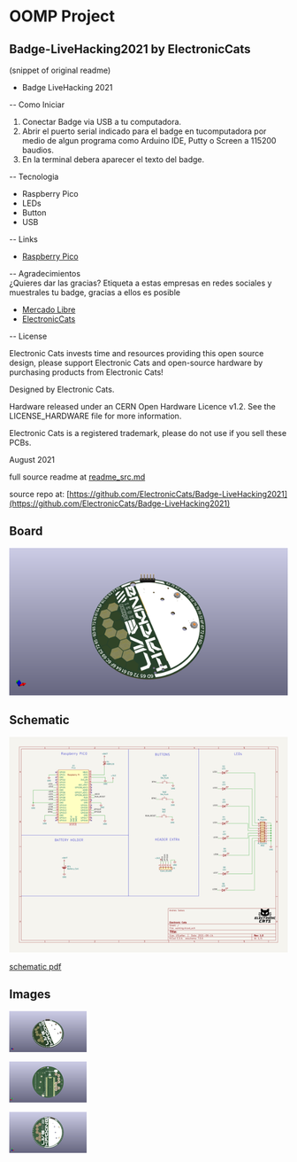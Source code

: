 # OOMP Project  
## Badge-LiveHacking2021  by ElectronicCats  
  
(snippet of original readme)  
  
- Badge LiveHacking 2021  
  
-- Como Iniciar  
  
1. Conectar Badge via USB a tu computadora.  
2. Abrir el puerto serial indicado para el badge en tucomputadora por medio de algun programa como Arduino IDE, Putty o Screen a 115200 baudios.  
3. En la terminal debera aparecer el texto del badge.  
  
-- Tecnologia  
  
- Raspberry Pico  
- LEDs  
- Button  
- USB  
  
-- Links  
  
- [Raspberry Pico](https://www.raspberrypi.org/products/raspberry-pi-pico/)  
  
-- Agradecimientos  
¿Quieres dar las gracias? Etiqueta a estas empresas en redes sociales y muestrales tu badge, gracias a ellos es posible  
  
- [Mercado Libre](https://www.mercadolibre.com.mx/)  
- [ElectronicCats](https://electroniccats.com/)  
  
-- License  
  
Electronic Cats invests time and resources providing this open source design, please support Electronic Cats and open-source hardware by purchasing products from Electronic Cats!  
  
Designed by Electronic Cats.  
  
Hardware released under an CERN Open Hardware Licence v1.2. See the LICENSE_HARDWARE file for more information.  
  
Electronic Cats is a registered trademark, please do not use if you sell these PCBs.  
  
August 2021  
  
  full source readme at [readme_src.md](readme_src.md)  
  
source repo at: [https://github.com/ElectronicCats/Badge-LiveHacking2021](https://github.com/ElectronicCats/Badge-LiveHacking2021)  
## Board  
  
[![working_3d.png](working_3d_600.png)](working_3d.png)  
## Schematic  
  
[![working_schematic.png](working_schematic_600.png)](working_schematic.png)  
  
[schematic pdf](working_schematic.pdf)  
## Images  
  
[![working_3d.png](working_3d_140.png)](working_3d.png)  
  
[![working_3d_back.png](working_3d_back_140.png)](working_3d_back.png)  
  
[![working_3d_front.png](working_3d_front_140.png)](working_3d_front.png)  
